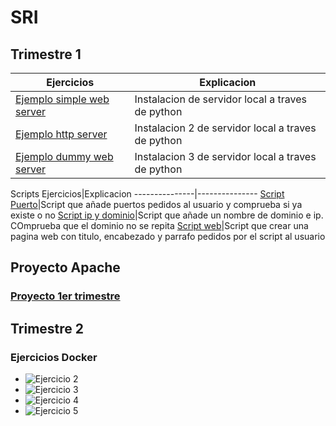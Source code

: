 # SRI
## Trimestre 1
Ejercicios|Explicacion
---------------|---------------
[Ejemplo simple web server](SRI_(Ignacio)/Trimestre_1/Ejercicio_inicial/capturas/1.png)|Instalacion de servidor local a traves de python
[Ejemplo http server](SRI_(Ignacio)/Trimestre_1/Ejercicio_inicial/capturas/2.png)|Instalacion 2 de servidor local a traves de python 
[Ejemplo dummy web server](SRI_(Ignacio)/Trimestre_1/Ejercicio_inicial/capturas/3.png)|Instalacion 3 de servidor local a traves de python 

Scripts
Ejercicios|Explicacion
---------------|---------------
[Script Puerto](SRI_(Ignacio)/Trimestre_1/Ejercicio_inicial/Scripts_Apache/Script1.sh )|Script que añade puertos pedidos al usuario y comprueba si ya existe o no
[Script ip y dominio](SRI_(Ignacio)/Trimestre_1/Ejercicio_inicial/Scripts_Apache/Script2.sh )|Script que añade un nombre de dominio e ip. COmprueba que el dominio no se repita
[Script web](SRI_(Ignacio)/Trimestre_1/Ejercicio_inicial/Scripts_Apache/Script3.sh )|Script que crear una pagina web con titulo, encabezado y parrafo pedidos por el script al usuario
## Proyecto Apache
### [Proyecto 1er trimestre](https://github.com/RubenEsquivelMoron/ProyectoSRI/blob/a2571fec863fd216d52aef6a3ff6b610732b5d1b/README.md)


## Trimestre 2

### Ejercicios Docker

- ![Ejercicio 2](Docker/ejercicio2)
- ![Ejercicio 3](Docker/ejercicio3)
- ![Ejercicio 4](Docker/ejercicio4)
- ![Ejercicio 5](Docker/ejercicio5)

